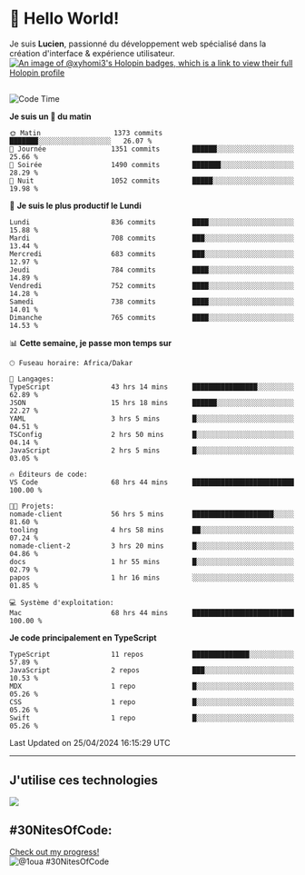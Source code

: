 # 👋 Hello World!

Je suis **Lucien**, passionné du développement web spécialisé dans la création d'interface & expérience utilisateur.
[![An image of @xyhomi3's Holopin badges, which is a link to view their full Holopin profile](https://holopin.me/xyhomi3)](https://holopin.io/@xyhomi3)

##

<!--START_SECTION:waka-->
![Code Time](http://img.shields.io/badge/Code%20Time-1%2C050%20hrs%2042%20mins-blue)

**Je suis un 🐤 du matin** 

```text
🌞 Matin                  1373 commits        ███████░░░░░░░░░░░░░░░░░░   26.07 % 
🌆 Journée                1351 commits        ██████░░░░░░░░░░░░░░░░░░░   25.66 % 
🌃 Soirée                 1490 commits        ███████░░░░░░░░░░░░░░░░░░   28.29 % 
🌙 Nuit                   1052 commits        █████░░░░░░░░░░░░░░░░░░░░   19.98 % 
```
📅 **Je suis le plus productif le Lundi** 

```text
Lundi                    836 commits         ████░░░░░░░░░░░░░░░░░░░░░   15.88 % 
Mardi                    708 commits         ███░░░░░░░░░░░░░░░░░░░░░░   13.44 % 
Mercredi                 683 commits         ███░░░░░░░░░░░░░░░░░░░░░░   12.97 % 
Jeudi                    784 commits         ████░░░░░░░░░░░░░░░░░░░░░   14.89 % 
Vendredi                 752 commits         ████░░░░░░░░░░░░░░░░░░░░░   14.28 % 
Samedi                   738 commits         ████░░░░░░░░░░░░░░░░░░░░░   14.01 % 
Dimanche                 765 commits         ████░░░░░░░░░░░░░░░░░░░░░   14.53 % 
```


📊 **Cette semaine, je passe mon temps sur** 

```text
🕑︎ Fuseau horaire: Africa/Dakar

💬 Langages: 
TypeScript               43 hrs 14 mins      ████████████████░░░░░░░░░   62.89 % 
JSON                     15 hrs 18 mins      ██████░░░░░░░░░░░░░░░░░░░   22.27 % 
YAML                     3 hrs 5 mins        █░░░░░░░░░░░░░░░░░░░░░░░░   04.51 % 
TSConfig                 2 hrs 50 mins       █░░░░░░░░░░░░░░░░░░░░░░░░   04.14 % 
JavaScript               2 hrs 5 mins        █░░░░░░░░░░░░░░░░░░░░░░░░   03.05 % 

🔥 Éditeurs de code: 
VS Code                  68 hrs 44 mins      █████████████████████████   100.00 % 

🐱‍💻 Projets: 
nomade-client            56 hrs 5 mins       ████████████████████░░░░░   81.60 % 
tooling                  4 hrs 58 mins       ██░░░░░░░░░░░░░░░░░░░░░░░   07.24 % 
nomade-client-2          3 hrs 20 mins       █░░░░░░░░░░░░░░░░░░░░░░░░   04.86 % 
docs                     1 hr 55 mins        █░░░░░░░░░░░░░░░░░░░░░░░░   02.79 % 
papos                    1 hr 16 mins        ░░░░░░░░░░░░░░░░░░░░░░░░░   01.85 % 

💻 Système d'exploitation: 
Mac                      68 hrs 44 mins      █████████████████████████   100.00 % 
```

**Je code principalement en TypeScript** 

```text
TypeScript               11 repos            ██████████████░░░░░░░░░░░   57.89 % 
JavaScript               2 repos             ███░░░░░░░░░░░░░░░░░░░░░░   10.53 % 
MDX                      1 repo              █░░░░░░░░░░░░░░░░░░░░░░░░   05.26 % 
CSS                      1 repo              █░░░░░░░░░░░░░░░░░░░░░░░░   05.26 % 
Swift                    1 repo              █░░░░░░░░░░░░░░░░░░░░░░░░   05.26 % 
```




 Last Updated on 25/04/2024 16:15:29 UTC
<!--END_SECTION:waka-->
---

## J'utilise ces technologies

<p align="left">
  <a href="https://skillicons.dev">
    <img src="https://skillicons.dev/icons?i=ts,js,md,scss,tailwind,react,redux,docker,express,astro,vite,nextjs,vercel,figma,ableton" />
  </a>
</p>

## #30NitesOfCode:
  [Check out my progress!](https://www.codedex.io/@1oua/30-nites-of-code)  
  ![@1oua #30NitesOfCode](https://www.codedex.io/api/petStatus?user=1oua)
